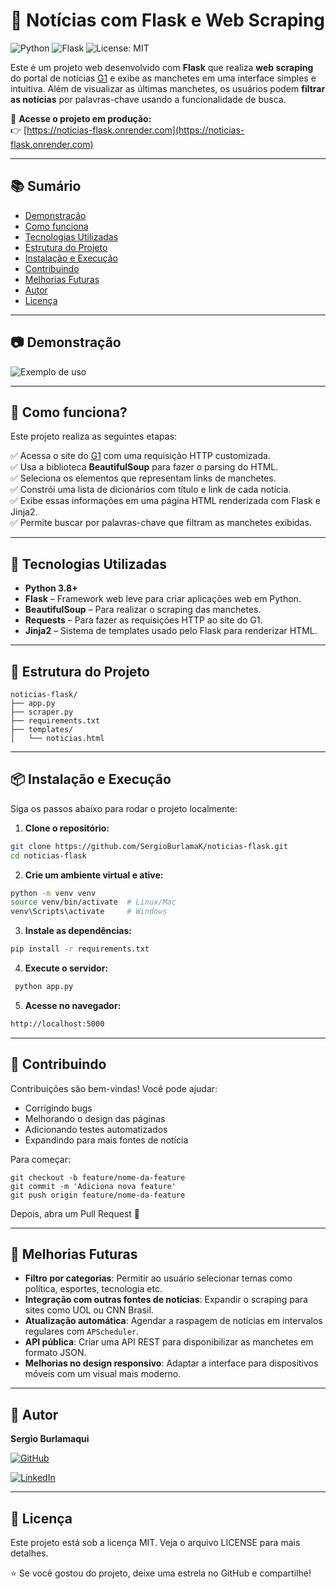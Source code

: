 # 📰 Notícias com Flask e Web Scraping
![Python](https://img.shields.io/badge/Python-3.8%2B-blue)
![Flask](https://img.shields.io/badge/Flask-2.x-lightgrey)
![License: MIT](https://img.shields.io/badge/License-MIT-green)

Este é um projeto web desenvolvido com **Flask** que realiza **web scraping** do portal de notícias [G1](https://g1.globo.com) e exibe as manchetes em uma interface simples e intuitiva. Além de visualizar as últimas manchetes, os usuários podem **filtrar as notícias** por palavras-chave usando a funcionalidade de busca.

🔗 **Acesse o projeto em produção:**  
👉 [https://noticias-flask.onrender.com](https://noticias-flask.onrender.com)

---

## 📚 Sumário

- [Demonstração](#-demonstração)
- [Como funciona](#-como-funciona)
- [Tecnologias Utilizadas](#-tecnologias-utilizadas)
- [Estrutura do Projeto](#-estrutura-do-projeto)
- [Instalação e Execução](#-instalação-e-execução)
- [Contribuindo](#-contribuindo)
- [Melhorias Futuras](#-melhorias-futuras)
- [Autor](#-autor)
- [Licença](#-licença)

---

## 📷 Demonstração

![Exemplo de uso](https://i.imgur.com/WeBThVx.gif)

---


## 🧠 Como funciona?

Este projeto realiza as seguintes etapas:

✅ Acessa o site do [G1](https://g1.globo.com) com uma requisição HTTP customizada.   
✅ Usa a biblioteca **BeautifulSoup** para fazer o parsing do HTML.   
✅ Seleciona os elementos que representam links de manchetes.   
✅ Constrói uma lista de dicionários com título e link de cada notícia.   
✅ Exibe essas informações em uma página HTML renderizada com Flask e Jinja2.   
✅ Permite buscar por palavras-chave que filtram as manchetes exibidas.  

---

## 🚀 Tecnologias Utilizadas

- **Python 3.8+**
- **Flask** – Framework web leve para criar aplicações web em Python.
- **BeautifulSoup** – Para realizar o scraping das manchetes.
- **Requests** – Para fazer as requisições HTTP ao site do G1.
- **Jinja2** – Sistema de templates usado pelo Flask para renderizar HTML.

---

## 📁 Estrutura do Projeto

```
noticias-flask/
├── app.py 
├── scraper.py
├── requirements.txt 
├── templates/
│   └── noticias.html

```

---

## 📦 Instalação e Execução

Siga os passos abaixo para rodar o projeto localmente:

1. **Clone o repositório:**
  ```bash
  git clone https://github.com/SergioBurlamaK/noticias-flask.git
  cd noticias-flask
  ```

2. **Crie um ambiente virtual e ative:**
  ```bash
  python -m venv venv
  source venv/bin/activate  # Linux/Mac
  venv\Scripts\activate     # Windows
  ```

3. **Instale as dependências:**
  ```bash
  pip install -r requirements.txt
  ```

4. **Execute o servidor:**
 ```bash
  python app.py
  ```

5. **Acesse no navegador:**
  ```bash
  http://localhost:5000
  ```

---

## 🤝 Contribuindo

Contribuições são bem-vindas! Você pode ajudar:
- Corrigindo bugs
- Melhorando o design das páginas
- Adicionando testes automatizados
- Expandindo para mais fontes de notícia

Para começar:
  ```
  git checkout -b feature/nome-da-feature
  git commit -m 'Adiciona nova feature'
  git push origin feature/nome-da-feature
  ```
Depois, abra um Pull Request 🚀

---

## 🔮 Melhorias Futuras

- **Filtro por categorias**: Permitir ao usuário selecionar temas como política, esportes, tecnologia etc.
- **Integração com outras fontes de notícias**: Expandir o scraping para sites como UOL ou CNN Brasil.
- **Atualização automática**: Agendar a raspagem de notícias em intervalos regulares com `APScheduler`.
- **API pública**: Criar uma API REST para disponibilizar as manchetes em formato JSON.
- **Melhorias no design responsivo**: Adaptar a interface para dispositivos móveis com um visual mais moderno.

---

## 👤 Autor

**Sergio Burlamaqui**

[![GitHub](https://img.shields.io/badge/GitHub-%40SergioBurlamaK-181717?style=for-the-badge&logo=github)](https://github.com/SergioBurlamaK)  

[![LinkedIn](https://img.shields.io/badge/LinkedIn-%40sergioburlamaqui-0A66C2?style=for-the-badge&logo=linkedin&logoColor=white)](https://linkedin.com/in/sergioburlamaqui)


---

## 📝 Licença

Este projeto está sob a licença MIT. Veja o arquivo LICENSE para mais detalhes.

⭐️ Se você gostou do projeto, deixe uma estrela no GitHub e compartilhe!
